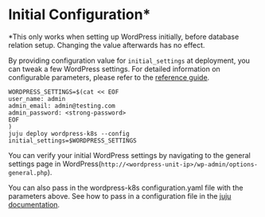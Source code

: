 # Initial Configuration\*

\*This only works when setting up WordPress initially, before database relation setup. Changing the
value afterwards has no effect.

By providing configuration value for `initial_settings` at deployment, you can tweak a few
WordPress settings. For detailed information on configurable parameters, please refer to the
[reference guide](https://charmhub.io/wordpress-k8s/docs/reference?channel=edge).

```
WORDPRESS_SETTINGS=$(cat << EOF
user_name: admin
admin_email: admin@testing.com
admin_password: <strong-password>
EOF
)
juju deploy wordpress-k8s --config initial_settings=$WORDPRESS_SETTINGS
```

You can verify your initial WordPress settings by navigating to ​​the general settings page in
WordPress(`http://<wordpress-unit-ip>/wp-admin/options-general.php`).

You can also pass in the wordpress-k8s configuration.yaml file with the parameters above. See how
to pass in a configuration file in the
[juju documentation](https://juju.is/docs/olm/manage-applications#heading--configure-an-application-during-deployment).
